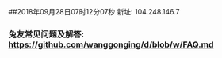##2018年09月28日07时12分07秒 新址: 104.248.146.7
### 兔友常见问题及解答: https://github.com/wanggonging/d/blob/w/FAQ.md

